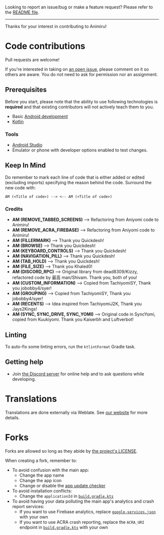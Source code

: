 Looking to report an issue/bug or make a feature request? Please refer to the [README file](https://github.com/aniyomiorg/aniyomi#issues-feature-requests-and-contributing).

---

Thanks for your interest in contributing to Animiru!


# Code contributions

Pull requests are welcome!

If you're interested in taking on [an open issue](https://github.com/Quickdesh/Animiru/issues), please comment on it so others are aware.
You do not need to ask for permission nor an assignment.

## Prerequisites

Before you start, please note that the ability to use following technologies is **required** and that existing contributors will not actively teach them to you.

- Basic [Android development](https://developer.android.com/)
- [Kotlin](https://kotlinlang.org/)

### Tools

- [Android Studio](https://developer.android.com/studio)
- Emulator or phone with developer options enabled to test changes.

## Keep In Mind

Do remember to mark each line of code that is either added or edited (excluding imports) specifying the reason behind the code.
Surround the new code with:

`AM (<Title of code>) --> <-- AM (<Title of code>)`

### Credits

- **AM (REMOVE_TABBED_SCREENS)** --> Refactoring from Aniyomi code to Animiru!
- **AM (REMOVE_ACRA_FIREBASE)** --> Refactoring from Aniyomi code to Animiru!
- **AM (FILLERMARK)** --> Thank you Quickdesh!
- **AM (BROWSE)** --> Thank you Quickdesh!
- **AM (KEYBOARD_CONTROLS)** --> Thank you Quickdesh!
- **AM (NAVIGATION_PILL)** --> Thank you Quickdesh!
- **AM (TAB_HOLD)** --> Thank you Quickdesh!
- **AM (FILE_SIZE)** --> Thank you Khaled0!
- **AM (DISCORD_RPC)** --> Original library from dead8309/Kizzy, refactored code by 最高 man/Shivam. Thank you, both of you!
- **AM (CUSTOM_INFORMATION)** --> Copied from TachiyomiSY, Thank you jobobby4/syer!
- **AM (GROUPING)** --> Copied from TachiyomiSY, Thank you jobobby4/syer!
- **AM (RECENTS)** --> Idea inspired from TachiyomiJ2K, Thank you Jays2Kings!
- **AM (SYNC, SYNC_DRIVE, SYNC_YOMI)** --> Original code in SyncYomi, copied from Kuukiyomi. Thank you Kaiserbh and Luftverbot!


## Linting

To auto-fix some linting errors, run the `ktlintFormat` Gradle task.

## Getting help

- Join [the Discord server](https://discord.gg/F32UjdJZrR) for online help and to ask questions while developing.

# Translations

Translations are done externally via Weblate. See [our website](https://aniyomi.org/docs/contribute#translation) for more details.


# Forks

Forks are allowed so long as they abide by [the project's LICENSE](https://github.com/tachiyomiorg/tachiyomi/blob/master/LICENSE).

When creating a fork, remember to:

- To avoid confusion with the main app:
  - Change the app name
  - Change the app icon
  - Change or disable the [app update checker](https://github.com/Quickdesh/Animiru/blob/master/app/src/main/java/eu/kanade/tachiyomi/data/updater/AppUpdateChecker.kt)
- To avoid installation conflicts:
  - Change the `applicationId` in [`build.gradle.kts`](https://github.com/Quickdesh/Animiru/blob/master/app/build.gradle.kts)
- To avoid having your data polluting the main app's analytics and crash report services:
  - If you want to use Firebase analytics, replace [`google-services.json`](https://github.com/aniyomiorg/aniyomi/blob/master/app/src/standard/google-services.json) with your own
  - If you want to use ACRA crash reporting, replace the `ACRA_URI` endpoint in [`build.gradle.kts`](https://github.com/aniyomiorg/aniyomi/blob/master/app/build.gradle.kts) with your own
